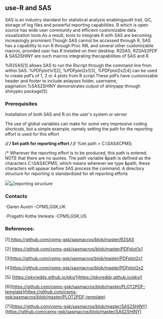 ## use-R and SAS

SAS is an industry standard for statistical analysis enablingaudit trail, QC, storage of log files and powerful reporting capabilities.
R which is open source has wide user community and efficient customizable data visualization tools.As a result, tools to integrate R with SAS are becoming increasingly prominent.Though SAS cannot be accessed through R, SAS has a capability to run R through Proc IML and several other customizable macros, provided user has R installed on their desktop. R2SAS, R2SAS2PDF & SAS2SHINY are such macros integrating thecapabilities of SAS and R.

%R2SAS[1] allows SAS to run the Rscript through the command line from within SAS.                            %PDFplot1x1[2], %PDFplot2x1[3], %PDFplot2x2[4] can be used to create pdf’s of 1, 2 or 4 plots from R script.These pdf’s have customizable header and footer to include anlayses folder, username, pagination.%SAS2SHINY demonstrates output of shinyapp through shinypkv package[5].

### Prerequisites
Installation of both SAS and R on the user's system or server

The use of global variables can make for some very impressive coding shortcuts, but a simple example, namely setting the path for the reporting effort is used for this effort

/*************************************/
/*** Set path for reporting effort ***/
/*************************************/
%let path = C:\SAS4CPMS;

/*	Wherever the reporting effort is to be produced, this path is entered. NOTE that there are no quotes. The path variable &path is defined as the characters C:\SAS4CPMS, which means wherever we type &path, these characters will appear before SAS process the command.
A directory structure for reporting is standardized for all reporting efforts

![]({{site.baseurl}}/)![reporting structure]({{site.baseurl}}//reportin.png)
### Contacts
-Daren Austin -CPMS,GSK,UK

-Pragathi Kotha Venkata -CPMS,GSK,US

### References: 
[1][ https://github.com/cpms-gsk/sasmacros/blob/master/R2SAS ]( https://github.com/cpms-gsk/sasmacros/blob/master/R2SAS )

[2] [https://github.com/cpms-gsk/sasmacros/blob/master/PDFplot1x1 ](https://github.com/cpms-gsk/sasmacros/blob/master/PDFplot1x1 )

[3][https://github.com/cpms-gsk/sasmacros/blob/master/PDFplot2x1 ](https://github.com/cpms-gsk/sasmacros/blob/master/PDFplot2x1 ) 

[4][https://github.com/cpms-gsk/sasmacros/blob/master/PDFplot2x2 ](https://github.com/cpms-gsk/sasmacros/blob/master/PDFplot2x2 ) 

[5] [https://pkvreddy.github.io/pkv/](https://pkvreddy.github.io/pkv/)

[6][https://github.com/cpms-gsk/sasmacros/blob/master/PLOT2PDF-template](https://github.com/cpms-gsk/sasmacros/blob/master/PLOT2PDF-template) 

[7][https://github.com/cpms-gsk/sasmacros/blob/master/SAS2SHINY](https://github.com/cpms-gsk/sasmacros/blob/master/SAS2SHINY)

